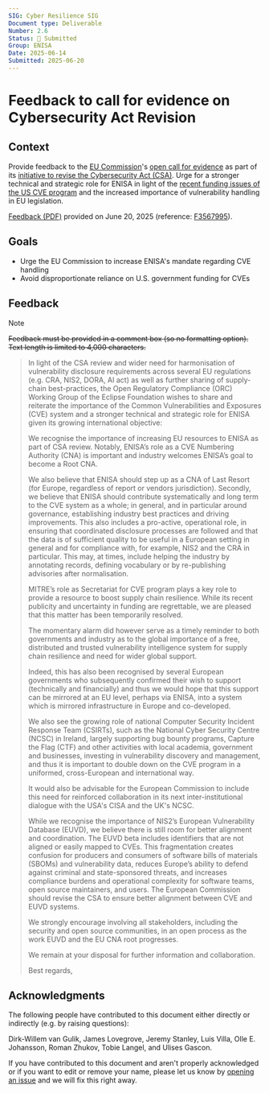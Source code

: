 ```yaml
---
SIG: Cyber Resilience SIG
Document type: Deliverable
Number: 2.6
Status: 🚀 Submitted
Group: ENISA
Date: 2025-06-14
Submitted: 2025-06-20
---
```


# Feedback to call for evidence on Cybersecurity Act Revision

## Context

Provide feedback to the [EU Commission][]'s [open call for evidence](https://ec.europa.eu/info/law/better-regulation/have-your-say/initiatives/14578-The-EU-Cybersecurity-Act_en) as part of its [initiative to revise the Cybersecurity Act (CSA)](https://digital-strategy.ec.europa.eu/en/news/commission-opens-consultation-revising-eu-cybersecurity-act). Urge for a stronger technical and strategic role for ENISA in light of the [recent funding issues of the US CVE program](https://en.wikipedia.org/wiki/Common_Vulnerabilities_and_Exposures#2025_funding_issues) and the increased importance of vulnerability handling in EU legislation.

[Feedback (PDF)](./deliverable-2-6-orcwg-csa-revision-feedback.pdf) provided on June 20, 2025 (reference: [F3567995](https://ec.europa.eu/info/law/better-regulation/have-your-say/initiatives/14578-The-EU-Cybersecurity-Act/F3567995_en)).

## Goals

* Urge the EU Commission to increase ENISA's mandate regarding CVE handling
* Avoid disproportionate reliance on U.S. government funding for CVEs

## Feedback

> [!NOTE]
> ~~Feedback must be provided in a comment box (so no formatting option). Text length is limited to 4,000 characters.~~

> In light of the CSA review and wider need for harmonisation of vulnerability disclosure requirements across several EU regulations (e.g. CRA, NIS2, DORA, AI act) as well as further sharing of supply-chain best-practices, the Open Regulatory Compliance (ORC) Working Group of the Eclipse Foundation wishes to share and reiterate the importance of the Common Vulnerabilities and Exposures (CVE) system and a stronger technical and strategic role for ENISA given its growing international objective:
> 
> We recognise the importance of increasing EU resources to ENISA as part of CSA review. Notably, ENISA’s role as a CVE Numbering Authority (CNA) is important and industry welcomes ENISA’s goal to become a Root CNA.
> 
> We also believe that ENISA should step up as a CNA of Last Resort (for Europe, regardless of report or vendors jurisdiction). Secondly, we believe that ENISA should contribute systematically and long term to the CVE system as a whole; in general, and in particular around governance, establishing industry best practices and driving improvements. This also includes a pro-active, operational role, in ensuring that coordinated disclosure processes are followed and that the data is of sufficient quality to be useful in a European setting in general and for compliance with, for example, NIS2 and the CRA in particular. This may, at times, include helping the industry by annotating records, defining vocabulary or by re-publishing advisories after normalisation.
> 
> MITRE’s role as Secretariat for CVE program plays a key role to provide a resource to boost supply chain resilience. While its recent publicity and uncertainty in funding are regrettable, we are pleased that this matter has been temporarily resolved.  
> 
> The momentary alarm did however serve as a timely reminder to both governments and industry as to the global importance of a free, distributed and trusted vulnerability intelligence system for supply chain resilience and need for wider global support.
> 
> Indeed, this has also been recognised by several European governments who subsequently confirmed their wish to support (technically and financially) and thus we would hope that this support can be mirrored at an EU level, perhaps via ENISA, into a system which is mirrored infrastructure in Europe and co-developed.
> 
> We also see the growing role of national Computer Security Incident Response Team (CSIRTs), such as the National Cyber Security Centre (NCSC) in Ireland, largely supporting bug bounty programs, Capture the Flag (CTF) and other activities with local academia, government and businesses, investing in vulnerability discovery and management, and thus it is important to double down on the CVE program in a uniformed, cross-European and international way.
> 
> It would also be advisable for the European Commission to include this need for reinforced collaboration in its next inter-institutional dialogue with the USA's CISA and the UK's NCSC.
> 
>  While we recognise the importance of NIS2’s European Vulnerability Database (EUVD), we believe there is still room for better alignment and coordination. The EUVD beta includes identifiers that are not aligned or easily mapped to CVEs. This fragmentation creates confusion for producers and consumers of software bills of materials (SBOMs) and vulnerability data, reduces Europe’s ability to defend against criminal and state-sponsored threats, and increases compliance burdens and operational complexity for software teams, open source maintainers, and users. The European Commission should revise the CSA to ensure better alignment between CVE and EUVD systems.
> 
> We strongly encourage involving all stakeholders, including the security and open source communities, in an open process as the work EUVD and the EU CNA root progresses.
> 
> We remain at your disposal for further information and collaboration. 
> 
> Best regards,
> 

## Acknowledgments

The following people have contributed to this document either directly or indirectly (e.g. by raising questions):

Dirk-Willem van Gulik,
James Lovegrove,
Jeremy Stanley,
Luis Villa,
Olle E. Johansson,
Roman Zhukov,
Tobie Langel,
and Ulises Gascon.

If you have contributed to this document and aren't properly acknowledged or if you want to edit or remove your name, please let us know by [opening an issue](https://github.com/orcwg/orcwg/issues/new) and we will fix this right away.

[ENISA]: ../../deliverables.md#key-stakeholders
[EU Commission]: ../../deliverables.md#key-stakeholders
